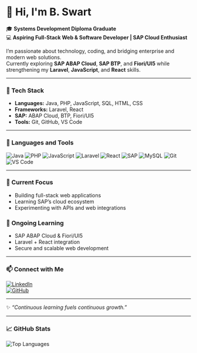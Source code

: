# 👋 Hi, I'm B. Swart  

🎓 **Systems Development Diploma Graduate**  
💻 **Aspiring Full-Stack Web & Software Developer | SAP Cloud Enthusiast**  

I’m passionate about technology, coding, and bridging enterprise and modern web solutions.  
Currently exploring **SAP ABAP Cloud**, **SAP BTP**, and **Fiori/UI5** while strengthening my **Laravel**, **JavaScript**, and **React** skills.  

---

### 🧠 Tech Stack
- **Languages:** Java, PHP, JavaScript, SQL, HTML, CSS  
- **Frameworks:** Laravel, React  
- **SAP:** ABAP Cloud, BTP, Fiori/UI5  
- **Tools:** Git, GitHub, VS Code  

---

### 🧰 Languages and Tools
![Java](https://img.shields.io/badge/Java-ED8B00?style=for-the-badge&logo=openjdk&logoColor=white)
![PHP](https://img.shields.io/badge/PHP-777BB4?style=for-the-badge&logo=php&logoColor=white)
![JavaScript](https://img.shields.io/badge/JavaScript-F7DF1E?style=for-the-badge&logo=javascript&logoColor=black)
![Laravel](https://img.shields.io/badge/Laravel-FF2D20?style=for-the-badge&logo=laravel&logoColor=white)
![React](https://img.shields.io/badge/React-20232A?style=for-the-badge&logo=react&logoColor=61DAFB)
![SAP](https://img.shields.io/badge/SAP-B1C1C0?style=for-the-badge&logo=sap&logoColor=black)
![MySQL](https://img.shields.io/badge/MySQL-005C84?style=for-the-badge&logo=mysql&logoColor=white)
![Git](https://img.shields.io/badge/Git-F05032?style=for-the-badge&logo=git&logoColor=white)
![VS Code](https://img.shields.io/badge/VS%20Code-007ACC?style=for-the-badge&logo=visualstudiocode&logoColor=white)

---

### 🚀 Current Focus
- Building full-stack web applications  
- Learning SAP’s cloud ecosystem  
- Experimenting with APIs and web integrations  

### 🌱 Ongoing Learning
- SAP ABAP Cloud & Fiori/UI5  
- Laravel + React integration  
- Secure and scalable web development  

---

### 📫 Connect with Me
[![LinkedIn](https://img.shields.io/badge/LinkedIn-B.Swart-blue?logo=linkedin)](https://linkedin.com/in/b-swart-dev)  
[![GitHub](https://img.shields.io/badge/GitHub-b--swart--dev-black?logo=github)](https://github.com/b-swart-dev)

---

✨ _“Continuous learning fuels continuous growth.”_  

---

### 📈 GitHub Stats
![Top Languages](https://github-readme-stats.vercel.app/api/top-langs/?username=b-swart-dev&layout=compact&theme=tokyonight)
